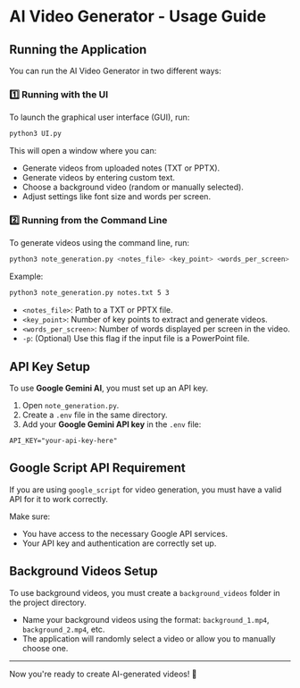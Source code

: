 # AI Video Generator - Usage Guide

## Running the Application

You can run the AI Video Generator in two different ways:

### 1️⃣ Running with the UI
To launch the graphical user interface (GUI), run:
```bash
python3 UI.py
```
This will open a window where you can:
- Generate videos from uploaded notes (TXT or PPTX).
- Generate videos by entering custom text.
- Choose a background video (random or manually selected).
- Adjust settings like font size and words per screen.

### 2️⃣ Running from the Command Line
To generate videos using the command line, run:
```bash
python3 note_generation.py <notes_file> <key_point> <words_per_screen> [-p]
```
Example:
```bash
python3 note_generation.py notes.txt 5 3
```
- `<notes_file>`: Path to a TXT or PPTX file.
- `<key_point>`: Number of key points to extract and generate videos.
- `<words_per_screen>`: Number of words displayed per screen in the video.
- `-p`: (Optional) Use this flag if the input file is a PowerPoint file.

## API Key Setup
To use **Google Gemini AI**, you must set up an API key.

1. Open `note_generation.py`.
2. Create a `.env` file in the same directory.
3. Add your **Google Gemini API key** in the `.env` file:
```env
API_KEY="your-api-key-here"
```

## Google Script API Requirement
If you are using `google_script` for video generation, you must have a valid API for it to work correctly.

Make sure:
- You have access to the necessary Google API services.
- Your API key and authentication are correctly set up.

## Background Videos Setup
To use background videos, you must create a `background_videos` folder in the project directory. 
- Name your background videos using the format: `background_1.mp4`, `background_2.mp4`, etc.
- The application will randomly select a video or allow you to manually choose one.

---
Now you're ready to create AI-generated videos! 🚀

